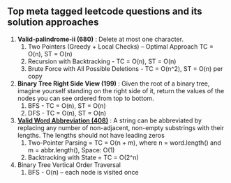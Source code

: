 ## Top meta tagged leetcode questions and its solution approaches

1. **Valid-palindrome-ii (680)** : Delete at most one character.
   1. Two Pointers (Greedy + Local Checks) – Optimal Approach TC = O(n), ST = O(n)
   2. Recursion with Backtracking - TC = O(n), ST = O(n)
   3. Brute Force with All Possible Deletions - TC = O(n^2), ST = O(n) per copy
2. **Binary Tree Right Side View (199)**  : Given the root of a binary tree, imagine yourself standing on the right side of it, return the values of the nodes you can see ordered from top to bottom.
   1. BFS - TC = O(n), ST = O(n)
   2. DFS - TC = O(n), ST = O(n)
3. [**Valid Word Abbreviation (408)**](https://leetcode.com/problems/valid-word-abbreviation/description/?envType=company&envId=facebook&favoriteSlug=facebook-thirty-days) : A string can be abbreviated by replacing any number of non-adjacent, non-empty substrings with their lengths. The lengths should not have leading zeros
   1. Two-Pointer Parsing = TC = O(n + m), where n = word.length() and m = abbr.length(), Space: O(1)
   2. Backtracking with State = TC = O(2^n)
4. Binary Tree Vertical Order Traversal
   1. BFS - O(n) – each node is visited once
   
